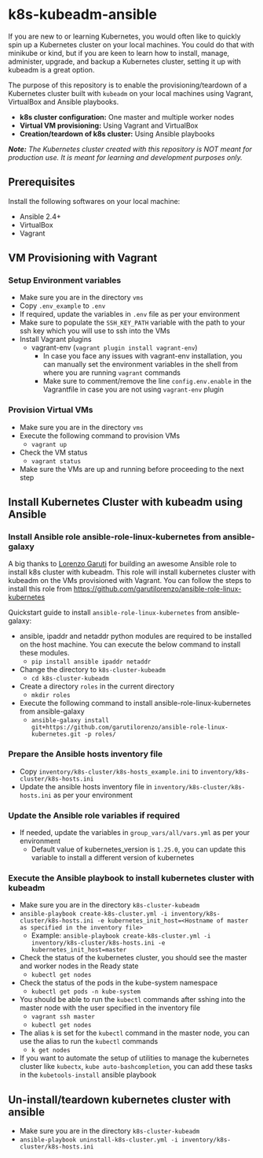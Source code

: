 # k8s-kubeadm-ansible
If you are new to or learning Kubernetes, you would often like to quickly spin up a Kubernetes cluster on your local machines. You could do that with minikube or kind, but if you are keen to learn how to install, manage, administer, upgrade, and backup a Kubernetes cluster, setting it up with kubeadm is a great option.

The purpose of this repository is to enable the provisioning/teardown of a Kubernetes cluster built with `kubeadm` on your local machines using Vagrant, VirtualBox and Ansible playbooks.

- **k8s cluster configuration:** One master and multiple worker nodes
- **Virtual VM provisioning:** Using Vagrant and VirtualBox
- **Creation/teardown of k8s cluster:** Using Ansible playbooks

_**Note:** The Kubernetes cluster created with this repository is NOT meant for production use. It is meant for learning and development purposes only._ 

## Prerequisites
Install the following softwares on your local machine:
- Ansible 2.4+
- VirtualBox
- Vagrant

## VM Provisioning with Vagrant
### Setup Environment variables
- Make sure you are in the directory `vms`
- Copy `.env_example` to `.env`
- If required, update the variables in `.env` file as per your environment
- Make sure to populate the `SSH_KEY_PATH` variable with the path to your ssh key which you will use to ssh into the VMs
- Install Vagrant plugins
  - vagrant-env (`vagrant plugin install vagrant-env`) 
    - In case you face any issues with vagrant-env installation, you can manually set the environment variables in the shell from where you are running `vagrant` commands
    - Make sure to comment/remove the line `config.env.enable` in the Vagrantfile in case you are not using `vagrant-env` plugin

### Provision Virtual VMs
- Make sure you are in the directory `vms`
- Execute the following command to provision VMs
  - `vagrant up`
- Check the VM status
  - `vagrant status`
- Make sure the VMs are up and running before proceeding to the next step

## Install Kubernetes Cluster with kubeadm using Ansible
### Install Ansible role ansible-role-linux-kubernetes from ansible-galaxy
A big thanks to [Lorenzo Garuti](https://github.com/garutilorenzo) for building an awesome Ansible role to install k8s cluster with kubeadm.
This role will install kubernetes cluster with kubeadm on the VMs provisioned with Vagrant. 
You can follow the steps to install this role from https://github.com/garutilorenzo/ansible-role-linux-kubernetes

Quickstart guide to install `ansible-role-linux-kubernetes` from ansible-galaxy:
- ansible, ipaddr and netaddr python modules are required to be installed on the host machine. You can execute the below command to install these modules.
  - `pip install ansible ipaddr netaddr`
- Change the directory to `k8s-cluster-kubeadm`
  - `cd k8s-cluster-kubeadm`
- Create a directory `roles` in the current directory
  - `mkdir roles`
- Execute the following command to install ansible-role-linux-kubernetes from ansible-galaxy
  - `ansible-galaxy install git+https://github.com/garutilorenzo/ansible-role-linux-kubernetes.git -p roles/`

### Prepare the Ansible hosts inventory file
- Copy `inventory/k8s-cluster/k8s-hosts_example.ini` to `inventory/k8s-cluster/k8s-hosts.ini`
- Update the ansible hosts inventory file in `inventory/k8s-cluster/k8s-hosts.ini` as per your environment

### Update the Ansible role variables if required 
- If needed, update the variables in `group_vars/all/vars.yml` as per your environment
  - Default value of kubernetes_version is `1.25.0`, you can update this variable to install a different version of kubernetes

### Execute the Ansible playbook to install kubernetes cluster with kubeadm
- Make sure you are in the directory `k8s-cluster-kubeadm`
- `ansible-playbook create-k8s-cluster.yml -i inventory/k8s-cluster/k8s-hosts.ini -e kubernetes_init_host=<Hostname of master as specified in the inventory file>`
  - Example: `ansible-playbook create-k8s-cluster.yml -i inventory/k8s-cluster/k8s-hosts.ini -e kubernetes_init_host=master`
- Check the status of the kubernetes cluster, you should see the master and worker nodes in the Ready state
  - `kubectl get nodes`
- Check the status of the pods in the kube-system namespace
  - `kubectl get pods -n kube-system`
- You should be able to run the `kubectl` commands after sshing into the master node with the user specified in the inventory file
  - `vagrant ssh master`
  - `kubectl get nodes`
- The alias `k` is set for the `kubectl` command in the master node, you can use the alias to run the `kubectl` commands
  - `k get nodes`
- If you want to automate the setup  of utilities to manage the kubernetes cluster like `kubectx`, `kube auto-bashcompletion`, you can add these tasks in the `kubetools-install` ansible playbook

## Un-install/teardown kubernetes cluster with ansible
- Make sure you are in the directory `k8s-cluster-kubeadm`
- `ansible-playbook uninstall-k8s-cluster.yml -i inventory/k8s-cluster/k8s-hosts.ini`
